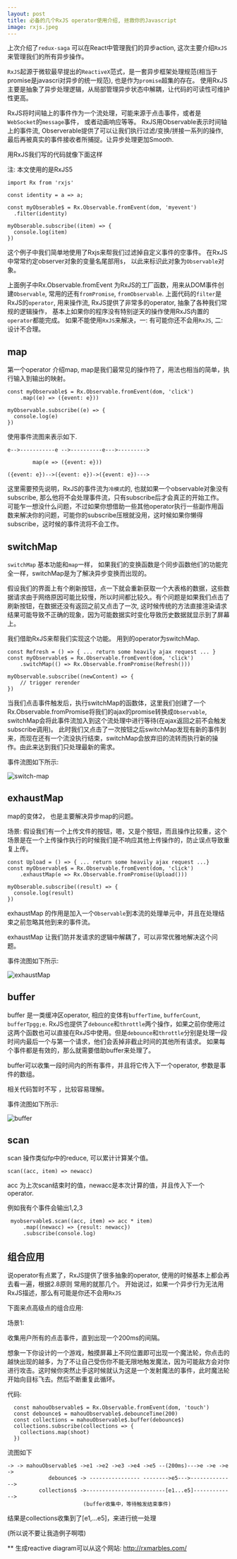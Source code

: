 ```yaml
---
layout: post
title: 必备的几个RxJS operator使用介绍, 拯救你的Javascript
image: rxjs.jpeg
---
```


上次介绍了`redux-saga` 可以在React中管理我们的异步action, 这次主要介绍`RxJS`来管理我们的所有异步操作。

`RxJS`起源于微软最早提出的`ReactiveX`范式，是一套异步框架处理规范(相当于promise是javascri对异步的统一规范), 也是作为`promise`超集的存在。 使用RxJS主要是抽象了异步处理逻辑，从局部管理异步状态中解耦，让代码的可读性可维护性更高。

RxJS将时间轴上的事件作为一个流处理，可能来源于点击事件，或者是`WebSocket`的`message`事件， 或者动画响应等等。 RxJS用Observable表示时间轴上的事件流, Observerable提供了可以让我们执行过滤/变换/拼接一系列的操作, 最后再被真实的事件接收者所捕捉。让异步处理更加Smooth.

用RxJS我们写的代码就像下面这样

注: 本文使用的是RxJS5

~~~
import Rx from 'rxjs'

const identity = a => a;

const myObserable$ = Rx.Observable.fromEvent(dom, 'myevent')
  .filter(identity)

myObserable.subscribe((item) => {
  console.log(item)
})
~~~

这个例子中我们简单地使用了Rxjs来帮我们过滤掉自定义事件的空事件。 在RxJS中常常约定observer对象的变量名尾部用`$`， 以此来标识此对象为`Observable`对象。

上面例子中Rx.Observable.fromEvent 为RxJS的工厂函数，用来从DOM事件创建`Observable`, 常用的还有`fromPromise`, `fromObservable`. 上面代码的`filter`是RxJS的`operator`, 用来操作流, RxJS提供了非常多的operator, 抽象了各种我们常规的逻辑操作， 基本上如果你的程序没有特别逆天的操作使用RxJS内置的`operator`都能完成。 如果不能使用`RxJS`来解决，一: 有可能你还不会用`RxJS`, 二: 设计不合理。

## map

第一个operator 介绍map, map是我们最常见的操作符了，用法也相当的简单，执行输入到输出的映射。

~~~
const myObservable$ = Rx.Observable.fromEvent(dom, 'click')
    .map((e) => ({event: e}))

myObservable.subscribe((e) => {
  console.log(e)
})
~~~

使用事件流图来表示如下.


~~~
e-->-----------e -->----------e--->--------->

        map(e => ({event: e}))

({event: e})-->({event: e})->({event: e})--->
~~~


这里需要预先说明，RxJS的事件流为`冷模式`的, 也就如果一个observable对象没有subscribe, 那么他将不会处理事件流，只有subscribe后才会真正的开始工作。 可能乍一想没什么问题，不过如果你想借助一些其他operator执行一些副作用函数来解决你的问题，可能你的subscribe压根就没用，这时候如果你懒得subscribe，这时候的事件流将不会工作。

## switchMap

`switchMap` 基本功能和`map`一样， 如果我们的变换函数是个同步函数他们的功能完全一样，switchMap是为了解决异步变换而出现的。

假设我们的界面上有个刷新按钮，点一下就会重新获取一个大表格的数据，这些数据请求由于网络原因可能比较慢，所以时间都比较久。有个问题是如果我们点击了刷新按钮，在数据还没有返回之前又点击了一次, 这时候传统的方法直接渲染请求结果可能导致不正确的现象，因为可能数据实时变化导致历史数据就显示到了屏幕上。

我们借助RxJS来帮我们实现这个功能。 用到的operator为switchMap.

~~~
const Refresh = () => { ... return some heavily ajax request ... }
const myObservable$ = Rx.Observable.fromEvent(dom, 'click')
    .switchMap(() => Rx.Observable.fromPromise(Refresh()))

myObservable.subscribe((newContent) => {
    // trigger rerender
})
~~~

当我们点击事件触发后，执行switchMap的函数体，这里我们创建了一个Rx.Observable.fromPromise将我们的ajax的promise转换成`Observable`, switchMap会将此事件流加入到这个流处理中进行等待(在ajax返回之前不会触发subscribe调用)。 此时我们又点击了一次按钮之后switchMap发现有新的事件到来，而现在还有一个流没执行结束，switchMap会放弃旧的流转而执行新的操作。由此来达到我们只处理最新的需求。

事件流图如下所示:

![switch-map]({{site.baseurl}}/content/images/switchMap.png)

## exhaustMap

map的变体2， 也是主要解决异步map的问题。

场景: 假设我们有一个上传文件的按钮，嗯，又是个按钮，而且操作比较重，这个场景是在一个上传操作执行的时候我们是不响应其他上传操作的，防止误点导致重复上传。

~~~
const Upload = () => { ... return some heavily ajax request ...}
const myObservable$ = Rx.Observable.fromEvent(dom, 'click')
    .exhaustMap(e => Rx.Observable.fromPromise(Upload()))

myObserable.subscribe((result) => {
  console.log(result)
})
~~~

exhaustMap 的作用是加入一个`Observable`到本流的处理单元中，并且在处理结束之前忽略其他到来的事件流。

exhaustMap 让我们防并发请求的逻辑中解耦了，可以非常优雅地解决这个问题。

事件流图如下所示:

![exhaustMap]({{site.baseurl}}/content/images/exhaustMap.png)

## buffer

buffer 是一类缓冲区operator, 相应的变体有`bufferTime`, `bufferCount`, `bufferTpgg;e`.
RxJS也提供了`debounce`和`throttle`两个操作，如果之前你使用过这两个函数也可以直接在RxJS中使用。但是`debounce`和`throttle`分别是处理一段时间内最后一个与第一个请求，他们会丢掉非截止时间的其他所有请求。 如果每个事件都是有效的，那么就需要借助buffer来处理了。

buffer可以收集一段时间内的所有事件，并且将它传入下一个operator, 参数是事件的数组。

相关代码暂时不写 ，比较容易理解。

事件流图如下所示:

![buffer]({{site.baseurl}}/content/images/buffer.png)

## scan

scan 操作类似fp中的reduce, 可以累计计算某个值。

~~~
scan((acc, item) => newacc)
~~~

acc 为上次scan结束时的值，newacc是本次计算的值，并且传入下一个operator.

例如我有个事件会输出1,2,3

~~~
 myobservable$.scan((acc, item) => acc * item)
     .map((newacc) => {result: newacc})
     .subscribe(console.log)
~~~

## 组合应用

说operator有点累了，RxJS提供了很多抽象的operator, 使用的时候基本上都会再去看一遍，根据2.8原则 常用的就那几个。 开始说过，如果一个异步行为无法用RxJS描述，那么有可能是你还不会用`RxJS`

下面来点高级点的组合应用:

场景1:

收集用户所有的点击事件，直到出现一个200ms的间隔。

想象一下你设计的一个游戏，触摸屏幕上不同位置即可出现一个魔法轮，你点击的越快出现的越多，为了不让自己受伤你不能无限地触发魔法，因为可能敌方会对你进行攻击。这时候你突然止手这时候就认为这是一个发射魔法的事件，此时魔法轮开始向目标飞去。然后不断重复此循环。

代码:

~~~
  const mahouObservable$ = Rx.Observable.fromEvent(dom, 'touch')
  const debounce$ = mahouObservable$.debounceTime(200)
  const collections = mahouObservable$.buffer(debounce$)
  collections.subscribe(collections => {
    collections.map(shoot)
  })
~~~

流图如下
~~~
-> -> mahouObservable$ ->e1 ->e2 ->e3 ->e4 ->e5 --(200ms)--->e ->e ->e ->
             debounce$ -> ---------------- -------->e5--->-------------->
          collections$ ->-------------------------[e1...e5]------------->
                        (buffer收集中，等待触发结束事件)
~~~

结果是collections收集到了[e1,...e5]，来进行统一处理


(所以说不要让我造例子啊喂)

** 生成reactive diagram可以从这个网站: http://rxmarbles.com/
